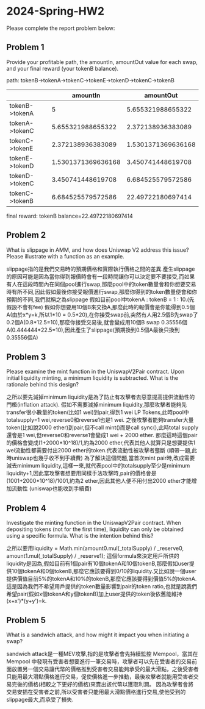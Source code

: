 # 2024-Spring-HW2

Please complete the report problem below:

## Problem 1
Provide your profitable path, the amountIn, amountOut value for each swap, and your final reward (your tokenB balance).

path: tokenB->tokenA->tokenC->tokenE->tokenD->tokenC->tokenB

|  | amountIn | amountOut |
| -------- | -------- | -------- |
| tokenB->tokenA     |   5    |   5.655321988655322  |
| tokenA->tokenC     |   5.655321988655322   |   2.372138936383089   |
| tokenC->tokenE     |    2.372138936383089  |   1.5301371369636168   |
| tokenE->tokenD     |    1.5301371369636168  |   3.450741448619708   |
| tokenD->tokenC     |    3.450741448619708  |   6.684525579572586   |
| tokenC->tokenB     |    6.684525579572586  |   22.49722180697414   |


final reward: tokenB balance=22.49722180697414

## Problem 2
What is slippage in AMM, and how does Uniswap V2 address this issue? Please illustrate with a function as an example.

slippage指的是我們交易時的預期價格和實際執行價格之間的差異.產生slippage的原因可能是因為當你得到報價時會有一段時間讓你可以決定要不要接受,而如果有人在這段時間內在同個pool進行swap,那麼pool中的token數量會和你想要交易時有所不同,因此假如最後你接受報價進行swap,那麼你得到的token數量便會和你預期的不同,我們就稱之為slippage
假如目前pool中tokenA : tokenB = 1 : 10.(先假設不會有fee)
假如你想要用10個B來交換A,那麼此時的報價會是你能得到0.5個A(由於x\*y=k,所以1\*10 = 0.5\*20),在你接受swap前,突然有人用2.5個B先swap了0.2個A(0.8\*12.5=10),那麼你接受交易後,就會變成用10個B swap 0.35556個A(0.444444\*22.5=10),因此產生了slippage(預期換到0.5個A最後只換到0.35556個A)

## Problem 3
Please examine the mint function in the UniswapV2Pair contract. Upon initial liquidity minting, a minimum liquidity is subtracted. What is the rationale behind this design?


之所以要先減掉minimum liquidity是為了防止有攻擊者去惡意提高提供流動性的門檻(inflation attack).
假如不需要減掉minimum liquidity,那麼攻擊者能夠先transfer很小數量的token(比如1 wei)到pair,得到1 wei LP Tokens,此時pool中totalsupply=1 wei,reverse0和reverse1也是1 wei.
之後攻擊者能夠transfer大量token(比如說2000 ether)到pair,但不call mint()而是call sync(),此時total supply還會是1 wei,但reverse0和reverse1會變成1 wei + 2000 ether.
那麼這時這個pair的價格會變成(1+2000\*10^18)/1,約為2000 ether,代表其他人就算只是想要提供1 wei流動性都需要付出2000 ether的token.代表流動性被攻擊者壟斷
(順帶一題,此時uniswap也幾乎收不到手續費)
為了解決這個問題,當首次mint pair時,改成需要減去minimum liquidity,這樣一來,就代表pool中的totalsupply至少是minimum liquidity+1,因此當攻擊者想要用同樣手法攻擊時,pair的價格會是(1001+2000\*10^18)/1001,約為2 ether,因此其他人便不用付出2000 ether才能增加流動性
(uniswap也能收到手續費)

## Problem 4
Investigate the minting function in the UniswapV2Pair contract. When depositing tokens (not for the first time), liquidity can only be obtained using a specific formula. What is the intention behind this?


之所以要用liquidity = Math.min(amount0.mul(_totalSupply) \/ _reserve0, amount1.mul(_totalSupply) / _reserve1);
這個formula來決定用戶所供的liquidity是因為,假如目前有1個pair有10個tokenA和10個tokenB,那麼假如user提供10個tokenA和0個tokenB,那麼它應該要得到0/10的liquidity.又比如說一個user提供價值目前5%的tokenA和10%的tokenB,那麼它應該要得到價值5%的tokenA.這是因為我們不希望用戶提供的token數量影響到pair的token ratio,也就是說我們希望pair(假如x個tokenA和y個tokenB)加上user提供的token後依舊能維持(x+x')*(y+y')=k.

## Problem 5
What is a sandwich attack, and how might it impact you when initiating a swap?

sandwich attack是一種MEV攻擊,指的是攻擊者會先持續監控 Mempool，當其在 Mempool 中發現有受害者想要進行一筆交易時，攻擊者可以先在受害者的交易前面放置另一個交易讓代幣的價格推到受害者交易能夠承受的最大滑點，之後受害者只能用最大滑點價格進行交易，促使價格進一步推動，最後攻擊者就能用受害者交易完後的價格(相較之下更好的價格)來賣出該代幣以獲取利潤。
因為攻擊者會將交易安插在受害者之前,所以受害者只能用最大滑點價格進行交易,使他受到的slippage最大,而承受了損失.
